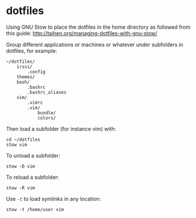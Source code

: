 dotfiles
========

Using GNU Stow to place the dotfiles in the home directory as followed from this guide:
http://taihen.org/managing-dotfiles-with-gnu-stow/

Group different applications or machines or whatever under subfolders in dotfiles, for example:

	~/dotfiles/
		irssi/
			.config
		themes/
		bash/
			.bashrc
			.bashrc_aliases
		vim/
			.vimrc
			.vim/
				bundle/
				colors/

Then load a subfolder (for instance vim) with:

	cd ~/dotfiles
	stow vim

To unload a subfolder:

	stow -D vim

To reload a subfolder:

	stow -R vim

Use `-t` to load symlinks in any location:

	stow -t /home/user vim
